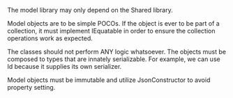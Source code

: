 ﻿The model library may only depend on the Shared library.

Model objects are to be simple POCOs.  If the object is ever to be part of a collection, it must implement IEquatable<T> in order
to ensure the collection operations work as expected.

The classes should not perform ANY logic whatsoever.  The objects must be composed to types that are innately serializable.  For example,
we can use Id<T> because it supplies its own serializer.

Model objects must be immutable and utilize JsonConstructor to avoid property setting.
